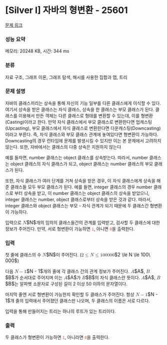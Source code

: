 # [Silver I] 자바의 형변환 - 25601 

[문제 링크](https://www.acmicpc.net/problem/25601) 

### 성능 요약

메모리: 20248 KB, 시간: 344 ms

### 분류

자료 구조, 그래프 이론, 그래프 탐색, 해시를 사용한 집합과 맵, 트리

### 문제 설명

<p>자바의 클래스끼리는 상속을 통해 자신의 기능 일부를 다른 클래스에게 이식할 수 있다. 여기서 상속을 받은 클래스는 자식 클래스, 상속을 한 클래스는 부모 클래스가 된다. 클래스를 이용해서 만든 객체는 다른 클래스로 형태를 변환할 수 있는데, 이를 형변환(Casting)이라고 한다. 만약 자식 클래스에서 부모 클래스로 변환한다면 업캐스팅(Upcasting), 부모 클래스에서 자식 클래스로 변환한다면 다운캐스팅(Downcasting) 이라고 부른다. 즉, 자식 클래스와 부모 클래스 관계에 놓여있다면 형변환이 가능하다. Downcasting의 경우 런타임에 문제를 발생시킬 수 있지만 이는 본 문제에서 고려하지 않는다. 또한, 자바에서는 클래스의 다중 상속은 지원하지 않는다</p>

<p>예를 들자면, number 클래스는 object 클래스를 상속받는다. 따라서, number 클래스는 object 클래스의 자식 클래스가 되고, object 클래스는 number 클래스의 부모 클래스가 된다.</p>

<p>또한, 자식 클래스가 여러 단계를 거쳐 상속을 받은 경우, 이 자식 클래스에게 상속을 해준 클래스들 모두 부모 클래스가 된다. 예를 들면, integer 클래스의 경우 number 클래스로 부터 상속을 받고, 이 number 클래스는 object 클래스의 상속을 받았으니, integer 클래스는 number, object 클래스로부터 상속을 받은 것과 같다. 따라서, integer 클래스와 object 클래스는 부모 - 자식 관계가 되기 때문에 두 클래스간 형변환이 가능하다.</p>

<p>입력으로 <mjx-container class="MathJax" jax="CHTML" style="font-size: 109%; position: relative;"><mjx-math class="MJX-TEX" aria-hidden="true"><mjx-mi class="mjx-i"><mjx-c class="mjx-c1D441 TEX-I"></mjx-c></mjx-mi></mjx-math><mjx-assistive-mml unselectable="on" display="inline"><math xmlns="http://www.w3.org/1998/Math/MathML"><mi>N</mi></math></mjx-assistive-mml><span aria-hidden="true" class="no-mathjax mjx-copytext">$N$</span></mjx-container>개의 임의의 클래스들간의 관계를 입력받고, 검사할 두 클래스에 대한 정보가 주어진다. 만약, 서로 형변환이 가능하면 <span style="color:#e74c3c;"><code>1</code></span>, 아니면 <span style="color:#e74c3c;"><code>0</code></span>을 출력한다.</p>

### 입력 

 <p>첫 줄에 클래스의 수 <mjx-container class="MathJax" jax="CHTML" style="font-size: 109%; position: relative;"><mjx-math class="MJX-TEX" aria-hidden="true"><mjx-mi class="mjx-i"><mjx-c class="mjx-c1D441 TEX-I"></mjx-c></mjx-mi></mjx-math><mjx-assistive-mml unselectable="on" display="inline"><math xmlns="http://www.w3.org/1998/Math/MathML"><mi>N</mi></math></mjx-assistive-mml><span aria-hidden="true" class="no-mathjax mjx-copytext">$N$</span></mjx-container>이 주어진다. (<mjx-container class="MathJax" jax="CHTML" style="font-size: 109%; position: relative;"><mjx-math class="MJX-TEX" aria-hidden="true"><mjx-mn class="mjx-n"><mjx-c class="mjx-c32"></mjx-c></mjx-mn><mjx-mo class="mjx-n" space="4"><mjx-c class="mjx-c2264"></mjx-c></mjx-mo><mjx-mi class="mjx-i" space="4"><mjx-c class="mjx-c1D441 TEX-I"></mjx-c></mjx-mi><mjx-mo class="mjx-n" space="4"><mjx-c class="mjx-c2264"></mjx-c></mjx-mo><mjx-mn class="mjx-n" space="4"><mjx-c class="mjx-c31"></mjx-c><mjx-c class="mjx-c30"></mjx-c><mjx-c class="mjx-c30"></mjx-c></mjx-mn><mjx-mtext class="mjx-n"><mjx-c class="mjx-cA0"></mjx-c></mjx-mtext><mjx-mn class="mjx-n"><mjx-c class="mjx-c30"></mjx-c><mjx-c class="mjx-c30"></mjx-c><mjx-c class="mjx-c30"></mjx-c></mjx-mn></mjx-math><mjx-assistive-mml unselectable="on" display="inline"><math xmlns="http://www.w3.org/1998/Math/MathML"><mn>2</mn><mo>≤</mo><mi>N</mi><mo>≤</mo><mn>100</mn><mtext> </mtext><mn>000</mn></math></mjx-assistive-mml><span aria-hidden="true" class="no-mathjax mjx-copytext">$2 \le N \le 100\ 000$</span></mjx-container>)</p>

<p>다음 <mjx-container class="MathJax" jax="CHTML" style="font-size: 109%; position: relative;"><mjx-math class="MJX-TEX" aria-hidden="true"><mjx-mi class="mjx-i"><mjx-c class="mjx-c1D441 TEX-I"></mjx-c></mjx-mi><mjx-mo class="mjx-n" space="3"><mjx-c class="mjx-c2212"></mjx-c></mjx-mo><mjx-mn class="mjx-n" space="3"><mjx-c class="mjx-c31"></mjx-c></mjx-mn></mjx-math><mjx-assistive-mml unselectable="on" display="inline"><math xmlns="http://www.w3.org/1998/Math/MathML"><mi>N</mi><mo>−</mo><mn>1</mn></math></mjx-assistive-mml><span aria-hidden="true" class="no-mathjax mjx-copytext">$N - 1$</span></mjx-container>개의 줄에 각 클래스 간의 관계 정보가 주어진다. <mjx-container class="MathJax" jax="CHTML" style="font-size: 109%; position: relative;"><mjx-math class="MJX-TEX" aria-hidden="true"><mjx-mi class="mjx-i"><mjx-c class="mjx-c1D434 TEX-I"></mjx-c></mjx-mi></mjx-math><mjx-assistive-mml unselectable="on" display="inline"><math xmlns="http://www.w3.org/1998/Math/MathML"><mi>A</mi></math></mjx-assistive-mml><span aria-hidden="true" class="no-mathjax mjx-copytext">$A$</span></mjx-container>, <mjx-container class="MathJax" jax="CHTML" style="font-size: 109%; position: relative;"><mjx-math class="MJX-TEX" aria-hidden="true"><mjx-mi class="mjx-i"><mjx-c class="mjx-c1D435 TEX-I"></mjx-c></mjx-mi></mjx-math><mjx-assistive-mml unselectable="on" display="inline"><math xmlns="http://www.w3.org/1998/Math/MathML"><mi>B</mi></math></mjx-assistive-mml><span aria-hidden="true" class="no-mathjax mjx-copytext">$B$</span></mjx-container>가 순서대로 주어지며 이는 <mjx-container class="MathJax" jax="CHTML" style="font-size: 109%; position: relative;"><mjx-math class="MJX-TEX" aria-hidden="true"><mjx-mi class="mjx-i"><mjx-c class="mjx-c1D434 TEX-I"></mjx-c></mjx-mi></mjx-math><mjx-assistive-mml unselectable="on" display="inline"><math xmlns="http://www.w3.org/1998/Math/MathML"><mi>A</mi></math></mjx-assistive-mml><span aria-hidden="true" class="no-mathjax mjx-copytext">$A$</span></mjx-container>가 <mjx-container class="MathJax" jax="CHTML" style="font-size: 109%; position: relative;"><mjx-math class="MJX-TEX" aria-hidden="true"><mjx-mi class="mjx-i"><mjx-c class="mjx-c1D435 TEX-I"></mjx-c></mjx-mi></mjx-math><mjx-assistive-mml unselectable="on" display="inline"><math xmlns="http://www.w3.org/1998/Math/MathML"><mi>B</mi></math></mjx-assistive-mml><span aria-hidden="true" class="no-mathjax mjx-copytext">$B$</span></mjx-container>의 자식 클래스란 뜻이다. <mjx-container class="MathJax" jax="CHTML" style="font-size: 109%; position: relative;"><mjx-math class="MJX-TEX" aria-hidden="true"><mjx-mi class="mjx-i"><mjx-c class="mjx-c1D434 TEX-I"></mjx-c></mjx-mi></mjx-math><mjx-assistive-mml unselectable="on" display="inline"><math xmlns="http://www.w3.org/1998/Math/MathML"><mi>A</mi></math></mjx-assistive-mml><span aria-hidden="true" class="no-mathjax mjx-copytext">$A$</span></mjx-container>, <mjx-container class="MathJax" jax="CHTML" style="font-size: 109%; position: relative;"><mjx-math class="MJX-TEX" aria-hidden="true"><mjx-mi class="mjx-i"><mjx-c class="mjx-c1D435 TEX-I"></mjx-c></mjx-mi></mjx-math><mjx-assistive-mml unselectable="on" display="inline"><math xmlns="http://www.w3.org/1998/Math/MathML"><mi>B</mi></math></mjx-assistive-mml><span aria-hidden="true" class="no-mathjax mjx-copytext">$B$</span></mjx-container>는 알파벳 소문자로 구성된 길이 2 이상 50 이하의 문자열이다.</p>

<p>마지막 줄엔 서로 형변환이 가능한지 확인할 두 클래스가 주어진다. 항상 <mjx-container class="MathJax" jax="CHTML" style="font-size: 109%; position: relative;"><mjx-math class="MJX-TEX" aria-hidden="true"><mjx-mi class="mjx-i"><mjx-c class="mjx-c1D441 TEX-I"></mjx-c></mjx-mi><mjx-mo class="mjx-n" space="3"><mjx-c class="mjx-c2212"></mjx-c></mjx-mo><mjx-mn class="mjx-n" space="3"><mjx-c class="mjx-c31"></mjx-c></mjx-mn></mjx-math><mjx-assistive-mml unselectable="on" display="inline"><math xmlns="http://www.w3.org/1998/Math/MathML"><mi>N</mi><mo>−</mo><mn>1</mn></math></mjx-assistive-mml><span aria-hidden="true" class="no-mathjax mjx-copytext">$N - 1$</span></mjx-container>개 줄의 입력에서 주어졌던 클래스만 나오며, 두 클래스의 이름은 서로 다르다.</p>

<p>입력을 통해 만들어지는 트리는 하나의 루트가 있는 트리이다.</p>

### 출력 

 <p>두 클래스가 형변환이 가능하면 <span style="color:#e74c3c;"><code>1</code></span>, 아니라면 <span style="color:#e74c3c;"><code>0</code></span>을 출력한다.</p>

